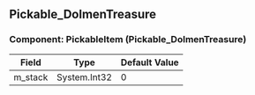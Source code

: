 ## Pickable_DolmenTreasure

### Component: PickableItem (Pickable_DolmenTreasure)

|Field|Type|Default Value|
|---|---|---|
|m_stack|System.Int32|0|


